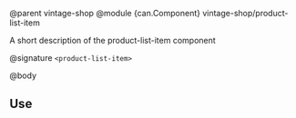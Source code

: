 @parent vintage-shop
@module {can.Component} vintage-shop/product-list-item <product-list-item>

A short description of the product-list-item component

@signature `<product-list-item>`

@body

## Use

